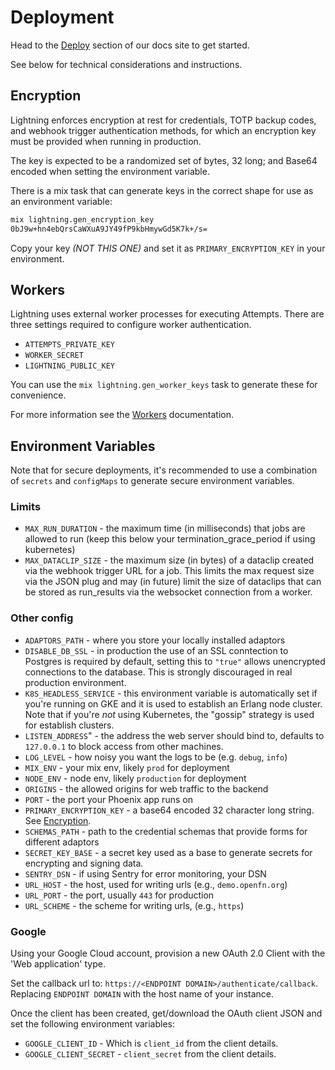 # Deployment

Head to the [Deploy](https://docs.openfn.org/documentation/deploy/options)
section of our docs site to get started.

See below for technical considerations and instructions.

## Encryption

Lightning enforces encryption at rest for credentials, TOTP backup codes, and
webhook trigger authentication methods, for which an encryption key must be
provided when running in production.

The key is expected to be a randomized set of bytes, 32 long; and Base64 encoded
when setting the environment variable.

There is a mix task that can generate keys in the correct shape for use as an
environment variable:

```sh
mix lightning.gen_encryption_key
0bJ9w+hn4ebQrsCaWXuA9JY49fP9kbHmywGd5K7k+/s=
```

Copy your key _(NOT THIS ONE)_ and set it as `PRIMARY_ENCRYPTION_KEY` in your
environment.

## Workers

Lightning uses external worker processes for executing Attempts. There are three
settings required to configure worker authentication.

- `ATTEMPTS_PRIVATE_KEY`
- `WORKER_SECRET`
- `LIGHTNING_PUBLIC_KEY`

You can use the `mix lightning.gen_worker_keys` task to generate these for
convenience.

For more information see the [Workers](WORKERS.md) documentation.

## Environment Variables

Note that for secure deployments, it's recommended to use a combination of
`secrets` and `configMaps` to generate secure environment variables.

### Limits

- `MAX_RUN_DURATION` - the maximum time (in milliseconds) that jobs are allowed
  to run (keep this below your termination_grace_period if using kubernetes)
- `MAX_DATACLIP_SIZE` - the maximum size (in bytes) of a dataclip created via
  the webhook trigger URL for a job. This limits the max request size via the
  JSON plug and may (in future) limit the size of dataclips that can be stored
  as run_results via the websocket connection from a worker.

### Other config

- `ADAPTORS_PATH` - where you store your locally installed adaptors
- `DISABLE_DB_SSL` - in production the use of an SSL conntection to Postgres is
  required by default, setting this to `"true"` allows unencrypted connections
  to the database. This is strongly discouraged in real production environment.
- `K8S_HEADLESS_SERVICE` - this environment variable is automatically set if
  you're running on GKE and it is used to establish an Erlang node cluster. Note
  that if you're _not_ using Kubernetes, the "gossip" strategy is used for
  establish clusters.
- `LISTEN_ADDRESS`" - the address the web server should bind to, defaults to
  `127.0.0.1` to block access from other machines.
- `LOG_LEVEL` - how noisy you want the logs to be (e.g. `debug`, `info`)
- `MIX_ENV` - your mix env, likely `prod` for deployment
- `NODE_ENV` - node env, likely `production` for deployment
- `ORIGINS` - the allowed origins for web traffic to the backend
- `PORT` - the port your Phoenix app runs on
- `PRIMARY_ENCRYPTION_KEY` - a base64 encoded 32 character long string. See
  [Encryption](#encryption).
- `SCHEMAS_PATH` - path to the credential schemas that provide forms for
  different adaptors
- `SECRET_KEY_BASE` - a secret key used as a base to generate secrets for
  encrypting and signing data.
- `SENTRY_DSN` - if using Sentry for error monitoring, your DSN
- `URL_HOST` - the host, used for writing urls (e.g., `demo.openfn.org`)
- `URL_PORT` - the port, usually `443` for production
- `URL_SCHEME` - the scheme for writing urls, (e.g., `https`)

### Google

Using your Google Cloud account, provision a new OAuth 2.0 Client with the 'Web
application' type.

Set the callback url to: `https://<ENDPOINT DOMAIN>/authenticate/callback`.
Replacing `ENDPOINT DOMAIN` with the host name of your instance.

Once the client has been created, get/download the OAuth client JSON and set the
following environment variables:

- `GOOGLE_CLIENT_ID` - Which is `client_id` from the client details.
- `GOOGLE_CLIENT_SECRET` - `client_secret` from the client details.
